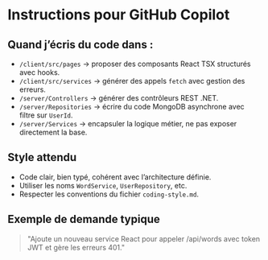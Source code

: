 # Instructions pour GitHub Copilot

## Quand j’écris du code dans :
- `/client/src/pages` → proposer des composants React TSX structurés avec hooks.
- `/client/src/services` → générer des appels `fetch` avec gestion des erreurs.
- `/server/Controllers` → générer des contrôleurs REST .NET.
- `/server/Repositories` → écrire du code MongoDB asynchrone avec filtre sur `UserId`.
- `/server/Services` → encapsuler la logique métier, ne pas exposer directement la base.

## Style attendu
- Code clair, bien typé, cohérent avec l’architecture définie.
- Utiliser les noms `WordService`, `UserRepository`, etc.
- Respecter les conventions du fichier `coding-style.md`.

## Exemple de demande typique
> "Ajoute un nouveau service React pour appeler /api/words avec token JWT et gère les erreurs 401."
